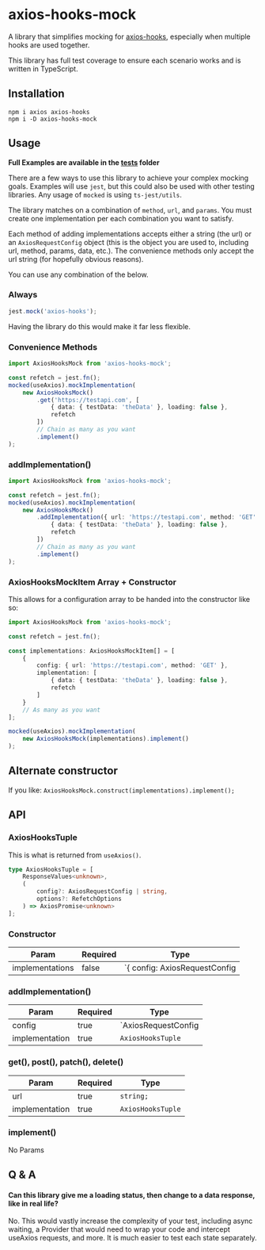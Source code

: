 # axios-hooks-mock

A library that simplifies mocking for [axios-hooks](https://github.com/simoneb/axios-hooks), especially when multiple hooks are used together.

This library has full test coverage to ensure each scenario works and is written in TypeScript.

## Installation

```
npm i axios axios-hooks
npm i -D axios-hooks-mock
```

## Usage

**Full Examples are available in the [tests](https://github.com/dkershner6/axios-hooks-mock/tree/master/src/tests) folder**

There are a few ways to use this library to achieve your complex mocking goals. Examples will use `jest`, but this could also be used with other testing libraries. Any usage of `mocked` is using `ts-jest/utils`.

The library matches on a combination of `method`, `url`, and `params`. You must create one implementation per each combination you want to satisfy.

Each method of adding implementations accepts either a string (the url) or an `AxiosRequestConfig` object (this is the object you are used to, including url, method, params, data, etc.). The convenience methods only accept the url string (for hopefully obvious reasons).

You can use any combination of the below.

### Always

```typescript
jest.mock('axios-hooks');
```

Having the library do this would make it far less flexible.

### Convenience Methods

```typescript
import AxiosHooksMock from 'axios-hooks-mock';

const refetch = jest.fn();
mocked(useAxios).mockImplementation(
    new AxiosHooksMock()
        .get('https://testapi.com', [
            { data: { testData: 'theData' }, loading: false },
            refetch
        ])
        // Chain as many as you want
        .implement()
);
```

### addImplementation()

```typescript
import AxiosHooksMock from 'axios-hooks-mock';

const refetch = jest.fn();
mocked(useAxios).mockImplementation(
    new AxiosHooksMock()
        .addImplementation({ url: 'https://testapi.com', method: 'GET' }, [
            { data: { testData: 'theData' }, loading: false },
            refetch
        ])
        // Chain as many as you want
        .implement()
);
```

### AxiosHooksMockItem Array + Constructor

This allows for a configuration array to be handed into the constructor like so:

```typescript
import AxiosHooksMock from 'axios-hooks-mock';

const refetch = jest.fn();

const implementations: AxiosHooksMockItem[] = [
    {
        config: { url: 'https://testapi.com', method: 'GET' },
        implementation: [
            { data: { testData: 'theData' }, loading: false },
            refetch
        ]
    }
    // As many as you want
];

mocked(useAxios).mockImplementation(
    new AxiosHooksMock(implementations).implement()
);
```

## Alternate constructor

If you like: `AxiosHooksMock.construct(implementations).implement();`

## API

### AxiosHooksTuple

This is what is returned from `useAxios()`.

```typescript
type AxiosHooksTuple = [
    ResponseValues<unknown>,
    (
        config?: AxiosRequestConfig | string,
        options?: RefetchOptions
    ) => AxiosPromise<unknown>
];
```

### Constructor

| Param           | Required | Type                                                                          |
| --------------- | -------- | ----------------------------------------------------------------------------- |
| implementations | false    | `{ config: AxiosRequestConfig | string; implementation: AxiosHooksTuple; }[]` |

### addImplementation()

| Param          | Required | Type                           |
| -------------- | -------- | ------------------------------ |
| config         | true     | `AxiosRequestConfig | string;` |
| implementation | true     | `AxiosHooksTuple`              |

### get(), post(), patch(), delete()

| Param          | Required | Type              |
| -------------- | -------- | ----------------- |
| url            | true     | `string;`         |
| implementation | true     | `AxiosHooksTuple` |

### implement()

No Params

## Q & A

#### Can this library give me a loading status, then change to a data response, like in real life?

No. This would vastly increase the complexity of your test, including async waiting, a Provider that would need to wrap your code and intercept useAxios requests, and more. It is much easier to test each state separately.
